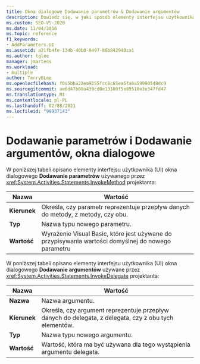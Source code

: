 ```yaml
---
title: Okna dialogowe Dodawanie parametrów & Dodawanie argumentów
description: Dowiedz się, w jaki sposób elementy interfejsu użytkownika (UI) okna dialogowego Dodawanie parametrów są używane przez projektanta InvokeMethod w Projektant przepływu pracy.
ms.custom: SEO-VS-2020
ms.date: 11/04/2016
ms.topic: reference
f1_keywords:
- AddParameters.UI
ms.assetid: a21fb4fe-134b-40b0-8497-86b842940ca1
ms.author: tglee
manager: jmartens
ms.workload:
- multiple
author: TerryGLee
ms.openlocfilehash: f0a5bba22ea9255fcc6c65ea5fa6a59990548dc9
ms.sourcegitcommit: ae6d47b09a439cd0e13180f5e89510e3e347fd47
ms.translationtype: MT
ms.contentlocale: pl-PL
ms.lasthandoff: 02/08/2021
ms.locfileid: "99937143"
---
```

# <a name="add-parameters-and-add-arguments-dialog-boxes"></a>Dodawanie parametrów i Dodawanie argumentów, okna dialogowe

W poniższej tabeli opisano elementy interfejsu użytkownika (UI) okna dialogowego **Dodawanie parametrów** używanego przez <xref:System.Activities.Statements.InvokeMethod> projektanta:

|Nazwa|Wartość|
|-|-|
|**Kierunek**|Określa, czy parametr reprezentuje przepływ danych do metody, z metody, czy obu.|
|**Typ**|Nazwa typu nowego parametru.|
|**Wartość**|Wyrażenie Visual Basic, które jest używane do przypisywania wartości domyślnej do nowego parametru|

W poniższej tabeli opisano elementy interfejsu użytkownika (UI) okna dialogowego **Dodawanie argumentów** używane przez <xref:System.Activities.Statements.InvokeDelegate> projektanta:

|Nazwa|Wartość|
|-|-|
|**Nazwa**|Nazwa argumentu.|
|**Kierunek**|Określa, czy argument reprezentuje przepływ danych do delegata, z delegata, czy z obu tych elementów.|
|**Typ**|Nazwa typu nowego argumentu.|
|**Wartość**|Wartość, która ma być używana dla tego wystąpienia argumentu delegata.|
